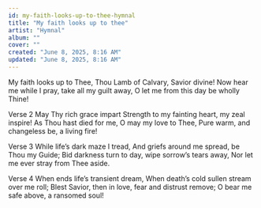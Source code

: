 ```yaml
---
id: my-faith-looks-up-to-thee-hymnal
title: "My faith looks up to thee"
artist: "Hymnal"
album: ""
cover: ""
created: "June 8, 2025, 8:16 AM"
updated: "June 8, 2025, 8:16 AM"
---
```


My faith looks up to Thee,
Thou Lamb of Calvary, Savior divine!
Now hear me while I pray, take all my guilt away,
O let me from this day be wholly Thine!

Verse 2
May Thy rich grace impart
Strength to my fainting heart, my zeal inspire!
As Thou hast died for me, O may my love to Thee,
Pure warm, and changeless be, a living fire!

Verse 3
While life’s dark maze I tread,
And griefs around me spread, be Thou my Guide;
Bid darkness turn to day, wipe sorrow’s tears away,
Nor let me ever stray from Thee aside.

Verse 4
When ends life’s transient dream,
When death’s cold sullen stream over me roll;
Blest Savior, then in love, fear and distrust remove;
O bear me safe above, a ransomed soul!